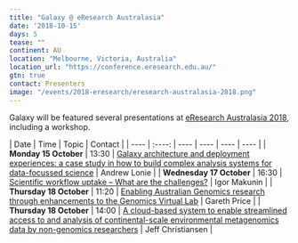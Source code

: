 ```yaml
---
title: "Galaxy @ eResearch Australasia"
date: '2018-10-15'
days: 5
tease: ""
continent: AU
location: "Melbourne, Victoria, Australia"
location_url: "https://conference.eresearch.edu.au/"
gtn: true
contact: Presenters
image: "/events/2018-eresearch/eresearch-australasia-2018.png"
---
```


Galaxy will be featured several presentations at [eResearch Australasia 2018](https://conference.eresearch.edu.au/), including a workshop.

| Date | Time | Topic | Contact |
| ---- | :----: | ---- | ---- | ---- | ---- |
| **Monday 15 October** | 13:30 | [Galaxy architecture and deployment experiences: a case study in how to build complex analysis systems for data-focussed science](https://conference.eresearch.edu.au/2018/07/galaxy-architecture-and-deployment-experiences-a-case-study-in-how-to-build-complex-analysis-systems-for-data-focussed-science/) | Andrew Lonie |
| **Wednesday 17 October** | 16:30 | [Scientific workflow uptake – What are the challenges?](https://conference.eresearch.edu.au/2018/08/scientific-workflow-uptake-what-are-the-challenges/) | Igor Makunin |
| **Thursday 18 October** | 11:20 | [Enabling Australian Genomics research through enhancements to the Genomics Virtual Lab](https://conference.eresearch.edu.au/2018/08/enabling-australian-genomics-research-through-enhancements-to-the-genomics-virtual-lab/) | Gareth Price |
| **Thursday 18 October** | 14:00 | [A cloud-based system to enable streamlined access to and analysis of continental-scale environmental metagenomics data by non-genomics researchers](https://conference.eresearch.edu.au/2018/08/a-cloud-based-system-to-enable-streamlined-access-to-and-analysis-of-continental-scale-environmental-metagenomics-data-by-non-genomics-researchers/) | Jeff Christiansen |
